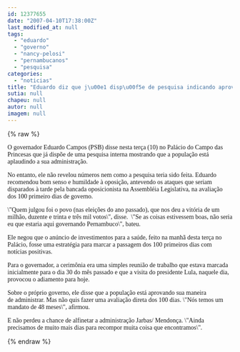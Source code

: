 ```yaml
---
id: 12377655
date: "2007-04-10T17:38:00Z"
last_modified_at: null
tags:
  - "eduardo"
  - "governo"
  - "nancy-pelosi"
  - "pernambucanos"
  - "pesquisa"
categories:
  - "noticias"
title: "Eduardo diz que j\u00e1 disp\u00f5e de pesquisa indicando aprova\u00e7\u00e3o do governo pelos pernambucanos"
sutia: null
chapeu: null
autor: null
imagem: null
---
```

{% raw %}
<p><P><FONT face=Verdana>O governador Eduardo Campos (PSB) disse nesta terça (10) no Palácio do Campo das Princesas que já dispõe de uma pesquisa interna mostrando que a população está aplaudindo a sua administração. </FONT></P></p>
<p><P><FONT face=Verdana>No entanto, ele não revelou números nem como a </FONT><FONT face=Verdana>pesquisa teria sido feita. </FONT><FONT face=Verdana>Eduardo recomendou bom senso e humildade à </FONT><FONT face=Verdana>oposição, antevendo os ataques que seriam </FONT><FONT face=Verdana>disparados à tarde pela bancada oposicionista na </FONT><FONT face=Verdana>Assembléia Legislativa, na avaliação dos 100 </FONT><FONT face=Verdana>primeiro dias de governo.</FONT></P></p>
<p><P><FONT face=Verdana>\"Quem julgou foi o povo (nas eleições do ano </FONT><FONT face=Verdana>passado), que nos deu a vitória de um milhão, </FONT><FONT face=Verdana>duzente e trinta e três mil votos\", disse.&nbsp; \"Se </FONT><FONT face=Verdana>as coisas estivessem boas, não seria eu que </FONT><FONT face=Verdana>estaria aqui governando Pernambuco\", bateu.</FONT></P></p>
<p><P><FONT face=Verdana>Ele negou que o anúncio de investimentos para a </FONT><FONT face=Verdana>saúde, feito na manhã desta terça no Palácio, </FONT><FONT face=Verdana>fosse uma estratégia para marcar a passagem dos </FONT><FONT face=Verdana>100 primeiros dias com notícias positivas.</FONT></P></p>
<p><P><FONT face=Verdana>Para o governador, a cerimônia era uma simples </FONT><FONT face=Verdana>reunião de trabalho que estava marcada </FONT><FONT face=Verdana>inicialmente para o dia 30 do mês passado e que </FONT><FONT face=Verdana>a visita do presidente Lula, naquele dia, </FONT><FONT face=Verdana>provocou o adiamento para hoje.</FONT></P></p>
<p><P><FONT face=Verdana>Sobre o próprio governo, ele disse que a </FONT><FONT face=Verdana>população está aprovando sua maneira de&nbsp;</FONT><FONT face=Verdana>administrar. Mas não quis fazer uma avaliação direta </FONT><FONT face=Verdana>dos 100 dias. </FONT><FONT face=Verdana>\"Nós temos um mandato de 48 meses\", afirmou.</FONT></P></p>
<p><P><FONT face=Verdana>E não perdeu a chance de alfinetar a </FONT><FONT face=Verdana>administração Jarbas/ Mendonça. \"Ainda </FONT><FONT face=Verdana>precisamos de muito mais dias para recompor </FONT><FONT face=Verdana>muita coisa que encontramos\".</FONT></P> </p>
{% endraw %}